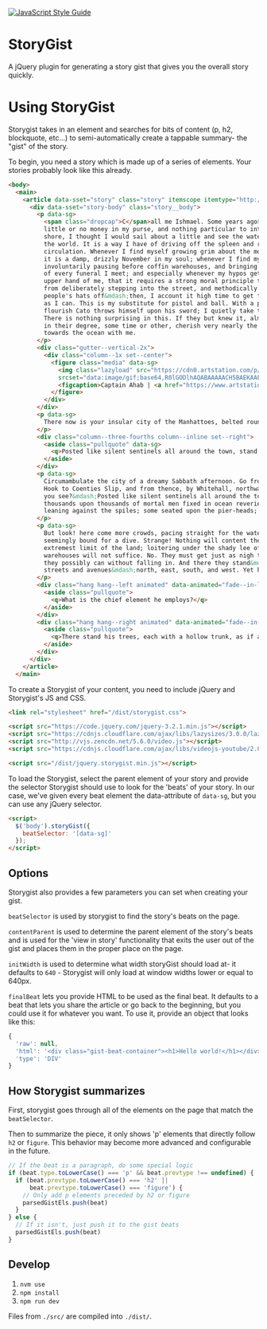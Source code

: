 [![JavaScript Style Guide](https://img.shields.io/badge/code_style-standard-brightgreen.svg)](https://standardjs.com)

# StoryGist
A jQuery plugin for generating a story gist that gives you the overall story quickly.

# Using StoryGist
Storygist takes in an element and searches for bits of content (p, h2, blockquote, etc...) to semi-automatically create a tappable summary- the "gist" of the story.

To begin, you need a story which is made up of a series of elements. Your stories probably look like this already.

```html
<body>
  <main>
    <article data-sset="story" class="story" itemscope itemtype="http://schema.org/NewsArticle">
      <div data-sset="story-body" class="story__body">
        <p data-sg>
          <span class="dropcap">C</span>all me Ishmael. Some years ago&mdash;never mind how long precisely&mdash;having
          little or no money in my purse, and nothing particular to interest me on
          shore, I thought I would sail about a little and see the watery part of
          the world. It is a way I have of driving off the spleen and regulating the
          circulation. Whenever I find myself growing grim about the mouth; whenever
          it is a damp, drizzly November in my soul; whenever I find myself
          involuntarily pausing before coffin warehouses, and bringing up the rear
          of every funeral I meet; and especially whenever my hypos get such an
          upper hand of me, that it requires a strong moral principle to prevent me
          from deliberately stepping into the street, and methodically knocking
          people's hats off&mdash;then, I account it high time to get to sea as soon
          as I can. This is my substitute for pistol and ball. With a philosophical
          flourish Cato throws himself upon his sword; I quietly take to the ship.
          There is nothing surprising in this. If they but knew it, almost all men
          in their degree, some time or other, cherish very nearly the same feelings
          towards the ocean with me.
        </p>
        <div class="gutter--vertical-2x">
          <div class="column--1x set--center">
            <figure class="media" data-sg>
              <img class="lazyload" src="https://cdn0.artstation.com/p/assets/images/images/001/211/240/large/carlos-caminha-mobydick-ahab.jpg?1442278402" data-srcset="https://cdn0.artstation.com/p/assets/images/images/001/211/240/large/carlos-caminha-mobydick-ahab.jpg?1442278402"
              srcset="data:image/gif;base64,R0lGODlhAQABAAAAACH5BAEKAAEALAAAAAABAAEAAAICTAEAOw==" alt="Alt Text">
              <figcaption>Captain Ahab | <a href="https://www.artstation.com/artwork/98doQ">Carlos Caminha</a></figcaption>
            </figure>
          </div>
        </div>
        <p data-sg>
          There now is your insular city of the Manhattoes, belted round by wharves as Indian isles by coral reefs&mdash;commerce surrounds it with her surf. Right and left, the streets take you waterward. Its extreme downtown is the battery, where that noble mole is washed by waves, and cooled by breezes, which a few hours previous were out of sight of land. Look at the crowds of water-gazers there.
        </p>
        <div class="column--three-fourths column--inline set--right">
          <aside class="pullquote" data-sg>
            <q>Posted like silent sentinels all around the town, stand thousands upon thousands of mortal men fixed in ocean reveries.</q>
          </aside>
        </div>
        <p data-sg>
          Circumambulate the city of a dreamy Sabbath afternoon. Go from Corlears
          Hook to Coenties Slip, and from thence, by Whitehall, northward. What do
          you see?&mdash;Posted like silent sentinels all around the town, stand
          thousands upon thousands of mortal men fixed in ocean reveries. Some
          leaning against the spiles; some seated upon the pier-heads; some looking over the bulwarks of ships from China; some high aloft in the rigging, as if striving to get a still better seaward peep. But these are all landsmen; of week days pent up in lath and plaster&mdash;tied to counters, nailed to benches, clinched to desks. How then is this? Are the green fields gone? What do they here?
        </p>
        <p data-sg>
          But look! here come more crowds, pacing straight for the water, and
          seemingly bound for a dive. Strange! Nothing will content them but the
          extremest limit of the land; loitering under the shady lee of yonder
          warehouses will not suffice. No. They must get just as nigh the water as
          they possibly can without falling in. And there they stand&mdash;miles of them&mdash;leagues. Inlanders all, they come from lanes and alleys,
          streets and avenues&mdash;north, east, south, and west. Yet here they all unite. Tell me, does the magnetic virtue of the needles of the compasses of all those ships attract them thither?
        </p>
        <div class="hang hang--left animated" data-animated="fade--in-left">
          <aside class="pullquote">
            <q>What is the chief element he employs?</q>
          </aside>
        </div>
        <div class="hang hang--right animated" data-animated="fade--in-right">
          <aside class="pullquote">
            <q>There stand his trees, each with a hollow trunk, as if a hermit and a crucifix were within; and here sleeps his meadow, and there sleep his cattle; and up from yonder cottage goes a sleepy smoke.</q>
          </aside>
        </div>
      </div>
    </article>
  </main>
```

To create a Storygist of your content, you need to include jQuery and Storygist's JS and CSS.

```html
<link rel="stylesheet" href="/dist/storygist.css">

<script src="https://code.jquery.com/jquery-3.2.1.min.js"></script>
<script src="https://cdnjs.cloudflare.com/ajax/libs/lazysizes/3.0.0/lazysizes.min.js"></script>
<script src="http://vjs.zencdn.net/5.6.0/video.js"></script>
<script src="https://cdnjs.cloudflare.com/ajax/libs/videojs-youtube/2.0.8/Youtube.min.js"></script>

<script src="/dist/jquery.storygist.min.js"></script>
```

To load the Storygist, select the parent element of your story and provide the selector Storygist should use to look for the 'beats' of your story. In our case, we've given every beat element the data-attribute of `data-sg`, but you can use any jQuery selector.

```html
<script>
  $('body').storyGist({
    beatSelector: '[data-sg]'
  });
</script>
```

## Options
Storygist also provides a few parameters you can set when creating your gist.

`beatSelector` is used by storygist to find the story's beats on the page.

`contentParent` is used to determine the parent element of the story's beats and is used for the 'view in story' functionality that exits the user out of the gist and places them in the proper place on the page.

`initWidth` is used to determine what width storyGist should load at- it defaults to `640` - Storygist will only load at window widths lower or equal to 640px.

`finalBeat` lets you provide HTML to be used as the final beat. It defaults to a beat that lets you share the article or go back to the beginning, but you could use it for whatever you want. To use it, provide an object that looks like this:

```js
{
  'raw': null,
  'html': '<div class="gist-beat-container"><h1>Hello world!</h1></div>',
  'type': 'DIV'
}
```

## How Storygist summarizes
First, storygist goes through all of the elements on the page that match the `beatSelector`.

Then to summarize the piece, it only shows 'p' elements that directly follow `h2` or `figure`. This behavior may become more advanced and configurable in the future.

```js
// If the beat is a paragraph, do some special logic
if (beat.type.toLowerCase() === 'p' && beat.prevtype !== undefined) {
  if (beat.prevtype.toLowerCase() === 'h2' ||
      beat.prevtype.toLowerCase() === 'figure') {
    // Only add p elements preceded by h2 or figure
    parsedGistEls.push(beat)
  }
} else {
  // If it isn't, just push it to the gist beats
  parsedGistEls.push(beat)
}
```

## Develop

1. `nvm use`
2. `npm install`
3. `npm run dev`

Files from `./src/` are compiled into `./dist/`.
